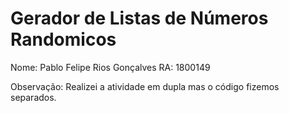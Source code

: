# Gerador de Listas de Números Randomicos

Nome: Pablo Felipe Rios Gonçalves
RA: 1800149

Observação: Realizei a atividade em dupla mas o código fizemos separados.

